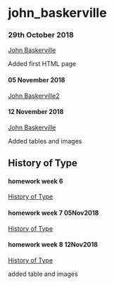 # john_baskerville

### 29th October 2018

[John Baskerville](https://jasminwiniarski.github.io/john_baskerville/john_baskerville1.html)

Added first HTML page

#### 05 November 2018

[John Baskerville2](https://jasminwiniarski.github.io/john_baskerville/john_baskerville2.html)

#### 12 November 2018
[John Baskerville](https://jasminwiniarski.github.io/john_baskerville/john_baskerville3.html)

Added tables and images

## History of Type
#### homework week 6

[History of Type](https://jasminwiniarski.github.io/john_baskerville/historyoftype.html)

#### homework week 7 05Nov2018

[History of Type](https://jasminwiniarski.github.io/john_baskerville/historyoftype2.html)

#### homework week 8 12Nov2018
[History of Type](https://jasminwiniarski.github.io/john_baskerville/historyoftype3.html)

added table and images
